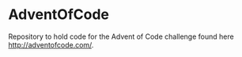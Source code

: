 # AdventOfCode
Repository to hold code for the Advent of Code challenge found here http://adventofcode.com/.
